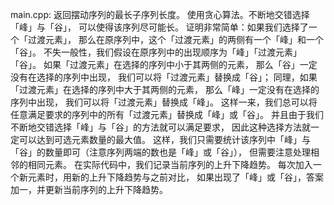main.cpp:
返回摆动序列的最长子序列长度。
使用贪心算法。不断地交错选择「峰」与「谷」，
可以使得该序列尽可能长。
证明非常简单：如果我们选择了一个「过渡元素」，
那么在原序列中，这个「过渡元素」的两侧有一个「峰」和一个「谷」。
不失一般性，我们假设在原序列中的出现顺序为「峰」「过渡元素」「谷」。
如果「过渡元素」在选择的序列中小于其两侧的元素，
那么「谷」一定没有在选择的序列中出现，
我们可以将「过渡元素」替换成「谷」；
同理，如果「过渡元素」在选择的序列中大于其两侧的元素，
那么「峰」一定没有在选择的序列中出现，
我们可以将「过渡元素」替换成「峰」。
这样一来，我们总可以将任意满足要求的序列中的所有「过渡元素」替换成「峰」或「谷」。
并且由于我们不断地交错选择「峰」与「谷」的方法就可以满足要求，
因此这种选择方法就一定可以达到可选元素数量的最大值。
这样，我们只需要统计该序列中「峰」与「谷」的数量即可（注意序列两端的数也是「峰」或「谷」），
但需要注意处理相邻的相同元素。
在实际代码中，我们记录当前序列的上升下降趋势。
每次加入一个新元素时，用新的上升下降趋势与之前对比，
如果出现了「峰」或「谷」，答案加一，并更新当前序列的上升下降趋势。
